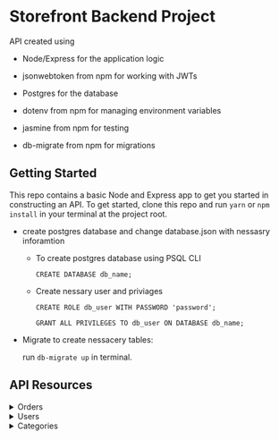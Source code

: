 # Storefront Backend Project

API created using

- Node/Express for the application logic

- jsonwebtoken from npm for working with JWTs

- Postgres for the database

- dotenv from npm for managing environment variables

- jasmine from npm for testing

- db-migrate from npm for migrations

## Getting Started

This repo contains a basic Node and Express app to get you started in constructing an API. To get started, clone this repo and run
`yarn` or `npm install` in your terminal at the project root.

- create postgres database and change database.json with nessasry inforamtion

  - To create postgres database using PSQL CLI

    `CREATE DATABASE db_name;`

  - Create nessary user and priviages

    `CREATE ROLE db_user WITH PASSWORD 'password';`

    `GRANT ALL PRIVILEGES TO db_user ON DATABASE db_name;`

- Migrate to create nessacery tables:

  run `db-migrate up` in terminal.

## API Resources

<details>
    <summary> Orders </summary>
  
- ### Get Orders list

    Path: `/orders`

    Method: **_GET_** / Status code : `200`

    #### Header

    | key           | value                      |
    | ------------- | -------------------------- |
    | Authorization | Bearer < **_JWT token_** > |
    | Content-Type  | application/json           |

    #### Parameters, Body & Queries

    | Key Type | key      | Type   | Default | Required | in URL | in Body | Description                  |
    | -------- | -------- | ------ | ------- | -------- | ------ | ------- | ---------------------------- |
    | query    | _status_ | string | -       | No       | Yes    | No      | must be (active or complete) |

    > Examples

    `/orders`
    list of active and completed orders that related to user.

    `/orders/?status=complete`
    list of completed orders that related to user.

    `/orders/?status=active`
    list of active orders that related to user.

    > Response Example

    ```
    {
        "status": "success",
        "data": {
            "results": 2,
            "orders": [
                {
                    "id": 1,
                    "status": "complete",
                    "user_id": 1
                },
                {
                    "id": 2,
                    "status": "active",
                    "user_id": 1
                }
            ]
        }
    }
    ```

- ### Create Order

  create empty order

  Path: `/orders`

  Method: **_POST_** / Status code : `201`

  #### Header

  | key           | value                      |
  | ------------- | -------------------------- |
  | Authorization | Bearer < **_JWT token_** > |

  > Examples

  `/orders`
  list of active and completed orders that related to user.

  > Response Example

  ```
  {
    "status": "success",
    "order": {
        "id": 1,
        "status": "active",
        "user_id": 1
    }
  }
  ```

- ### Show Order

  show order that related to jwt user with products list that in it.
  Path: `/orders/:id`

  Method: **_get_** / Status code : `200`

  #### Header

  | key           | value                      |
  | ------------- | -------------------------- |
  | Authorization | Bearer < **_JWT token_** > |
  | Content-Type  | application/json           |

  #### Parameters, Body & Queries

  | Key Type  | key  | Type | Default | Required | in URL | in Body | Description |
  | --------- | ---- | ---- | ------- | -------- | ------ | ------- | ----------- |
  | parameter | _id_ | int  | -       | Yes      | Yes    | No      | must be > 0 |

  > Examples

  `/orders/1`
  return order with products.

  > Response Example

  ```
  {
    "status": "success",
    "order": {
        "id": 5,
        "status": "active",
        "user_id": 1
    },
    "cart": [
        {
            "product_id": 1,
            "name": "product 1",
            "quantity": 6
        },
        {
            "product_id": 2,
            "name": "product 2",
            "quantity": 6
        }
    ]
  }
  ```

- ### Delete Order

  delete order that related to jwt user.
  Path: `/orders/:id`

  Method: **_delete_** / Status code : `204`

  #### Header

  | key           | value                      |
  | ------------- | -------------------------- |
  | Authorization | Bearer < **_JWT token_** > |

  #### Parameters, Body & Queries

  | Key Type  | key  | Type | Default | Required | in URL | in Body | Description |
  | --------- | ---- | ---- | ------- | -------- | ------ | ------- | ----------- |
  | parameter | _id_ | int  | -       | Yes      | Yes    | No      | must be > 0 |

  > Examples

  `/orders/1`
  delete order with products.

- ### Update Order

  change order status from active to complete( allowed if order have products)
  or change from complete to active

  Path: `/orders/:id`

  Method: **_patch_** / Status code : `200`

  #### Header

  | key           | value                      |
  | ------------- | -------------------------- |
  | Authorization | Bearer < **_JWT token_** > |
  | Content-Type  | application/json           |

  #### Parameters, Body & Queries

  | Key Type  | key      | Type   | Default | Required | in URL | in Body | Description                  |
  | --------- | -------- | ------ | ------- | -------- | ------ | ------- | ---------------------------- |
  | parameter | _id_     | int    | -       | Yes      | Yes    | No      | must be > 0                  |
  | body      | _status_ | string | -       | Yes      | No     | Yes     | must be (active or complete) |

  > Examples

  `/orders/1`
  return order with products.

  > Payload JSON Example

  ```
  {
      "status": "complete"
  }
  ```

  > Response Example

  ```
  {
    "status": "success",
    "order": {
        "id": 5,
        "status": "complete",
        "user_id": 1
    },
    "cart": [
        {
            "product_id": 1,
            "name": "product 1",
            "quantity": 6
        },
        {
            "product_id": 2,
            "name": "product 2",
            "quantity": 6
        }
    ]
  }
  ```

- ### Add Product to Active Order (add to cart)

  adding product to active order

  Path: `/orders/:id/products`

  Method: **_post_** / Status code : `201`

  #### Header

  | key           | value                      |
  | ------------- | -------------------------- |
  | Authorization | Bearer < **_JWT token_** > |
  | Content-Type  | application/json           |

  #### Parameters, Body & Queries

  | Key Type  | key        | Type | Default | Required | in URL | in Body | Description |
  | --------- | ---------- | ---- | ------- | -------- | ------ | ------- | ----------- |
  | parameter | _id_       | int  | -       | Yes      | Yes    | No      | must be > 0 |
  | body      | product_id | int  | -       | Yes      | No     | Yes     | must be > 0 |
  | body      | quantity   | int  | -       | Yes      | No     | Yes     | must be > 0 |

  > Examples

  `/orders/1/products`
  add product json to order.

  > Payload JSON Example

  ```
  {
    "quantity": 6,
    "product_id" :5
  }
  ```

  > Response Example

  ```
  {
    "status": "success",
    "cart": {
        "order": {
            "id": 1,
            "status": "active",
            "user_id": 1
        },
        "products": [
            {
                "product_id": 5,
                "name": "product 5",
                "quantity": 6
            }
        ]
    }
  }
  ```

</details>
<!-- ------------------------------------------------------------------------------------------------------------------------------------------- -->
<details>
  <summary> Users </summary>
</details>
<!-- ------------------------------------------------------------------------------------------------------------------------------------------- -->
<details>
  <summary> Categories </summary>
  
- ### Get Categories list

    Path: `/categories`

    Method: **_GET_** / Status code : `200`

    > Examples

    `/categories`
    list all categories.

    > Response Example

    ```
    {
    "status": "success",
    "data": {
        "results": 3,
        "categories": [
            {
                "id": 1,
                "name": "cat 1"
            },
            {
                "id": 2,
                "name": "cat 2"
            },
            {
                "id": 3,
                "name": "cat 3"
            }
        ]
    }
    ```

- ### Create Category

  create category

  Path: `/categories`

  Method: **_POST_** / Status code : `201`

  #### Header

  | key           | value                      |
  | ------------- | -------------------------- |
  | Authorization | Bearer < **_JWT token_** > |

  #### Parameters, Body & Queries

  | Key Type | key    | Type   | Default | Required | in URL | in Body | Description    |
  | -------- | ------ | ------ | ------- | -------- | ------ | ------- | -------------- |
  | body     | _name_ | string | -       | Yes      | No     | Yes     | must be unique |

  > Examples

  `/categories`
  create category from json, need jwt user token.

  > JSON Body Example

  ```
  {
  "name": "category1"
  }
  ```

  > Response Example

  ```
  {
      "status": "success",
      "category": {
          "id": 1,
          "name": "category1"
      }
  }
  ```

- ### Show Category

  Path: `/categories/:id`

  Method: **_get_** / Status code : `200`

  #### Parameters, Body & Queries

  | Key Type  | key  | Type | Default | Required | in URL | in Body | Description |
  | --------- | ---- | ---- | ------- | -------- | ------ | ------- | ----------- |
  | parameter | _id_ | int  | -       | Yes      | Yes    | No      | must be > 0 |

  > Examples

  `/categories/1`
  return category with id: 1.

  > Response Example

  ```
  {
    "status": "success",
    "category": {
        "id": 1,
        "name": "category1"
    }
  }
  ```

- ### Delete Category

  delete Category, JWT user token required.
  Path: `/categories/:id`

  Method: **_delete_** / Status code : `204`

  #### Header

  | key           | value                      |
  | ------------- | -------------------------- |
  | Authorization | Bearer < **_JWT token_** > |

  #### Parameters, Body & Queries

  | Key Type  | key  | Type | Default | Required | in URL | in Body | Description |
  | --------- | ---- | ---- | ------- | -------- | ------ | ------- | ----------- |
  | parameter | _id_ | int  | -       | Yes      | Yes    | No      | must be > 0 |

  > Examples

  `/categories/1`
  delete category with id 1.

- ### Update Category

  update category name

  Path: `/categories/:id`

  Method: **_patch_** / Status code : `200`

  #### Header

  | key           | value                      |
  | ------------- | -------------------------- |
  | Authorization | Bearer < **_JWT token_** > |
  | Content-Type  | application/json           |

  #### Parameters, Body & Queries

  | Key Type  | key    | Type   | Default | Required | in URL | in Body | Description    |
  | --------- | ------ | ------ | ------- | -------- | ------ | ------- | -------------- |
  | parameter | _id_   | int    | -       | Yes      | Yes    | No      | must be > 0    |
  | body      | _name_ | string | -       | Yes      | No     | Yes     | must be unique |

  > Examples

  `/categories/1` update category with id 1 .

  > Payload JSON Example

  ```
  {
    "name": "newCategoryName"
  }
  ```

  > Response Example

  ```
  {
      "status": "success",
      "category": {
          "id": 1,
          "name": "category1"
      }
  }
  ```

  </details>
